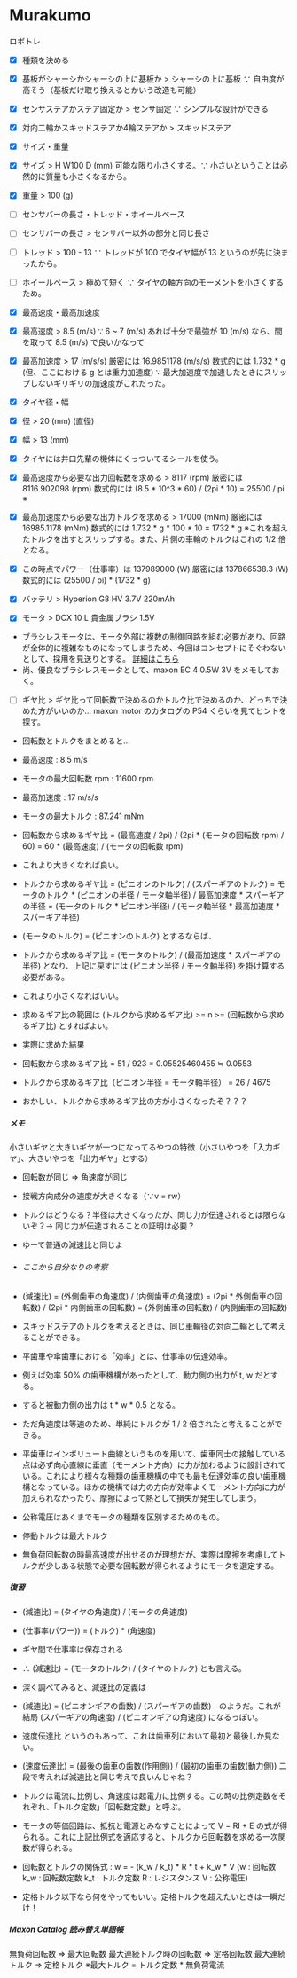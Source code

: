 # Murakumo
ロボトレ

- [x] 種類を決める
 - [x] 基板がシャーシかシャーシの上に基板か > シャーシの上に基板 ∵ 自由度が高そう（基板だけ取り換えるとかいう改造も可能）
 - [x] センサステアかステア固定か > センサ固定 ∵ シンプルな設計ができる
 - [x] 対向二輪かスキッドステアか4輪ステアか > スキッドステア

- [x] サイズ・重量
 - [x] サイズ > H W100 D (mm) 可能な限り小さくする。∵ 小さいということは必然的に質量も小さくなるから。
 - [x] 重量 > 100 (g)

- [ ] センサバーの長さ・トレッド・ホイールベース
 - [ ] センサバーの長さ > センサバー以外の部分と同じ長さ
 - [ ] トレッド > 100 - 13 ∵ トレッドが 100 でタイヤ幅が 13 というのが先に決まったから。
 - [ ] ホイールベース > 極めて短く ∵ タイヤの軸方向のモーメントを小さくするため。

- [x] 最高速度・最高加速度
 - [x] 最高速度 > 8.5 (m/s) ∵ 6 ~ 7 (m/s) あれば十分で最強が 10 (m/s) なら、間を取って 8.5 (m/s) で良いかなって
 - [x] 最高加速度 > 17 (m/s/s) 厳密には 16.9851178 (m/s/s) 数式的には 1.732 * g (但、ここにおける g とは重力加速度) ∵ 最大加速度で加速したときにスリップしないギリギリの加速度がこれだった。

- [x] タイヤ径・幅
 - [x] 径 > 20 (mm) (直径)
 - [x] 幅 > 13 (mm)
 - [x] タイヤには井口先輩の機体にくっついてるシールを使う。

- [x] 最高速度から必要な出力回転数を求める > 8117 (rpm) 厳密には 8116.902098 (rpm) 数式的には (8.5 * 10^3 * 60) / (2pi * 10) = 25500 / pi ※
- [x] 最高加速度から必要な出力トルクを求める > 17000 (mNm) 厳密には 16985.1178 (mNm) 数式的には 1.732 * g * 100 * 10 = 1732 * g ※これを超えたトルクを出すとスリップする。また、片側の車輪のトルクはこれの 1/2 倍となる。
- [x] この時点でパワー（仕事率）は 137989000 (W) 厳密には 137866538.3 (W) 数式的には (25500 / pi) * (1732 * g)

- [x] バッテリ > Hyperion G8 HV 3.7V 220mAh

- [x] モータ > DCX 10 L 貴金属ブラシ 1.5V
- ブラシレスモータは、モータ外部に複数の制御回路を組む必要があり、回路が全体的に複雑なものになってしまうため、今回はコンセプトにそぐわないとして、採用を見送りとする。 [詳細はこちら](https://www.orientalmotor.co.jp/tech/reference/brushless01/)
- 尚、優良なブラシレスモータとして、maxon EC 4 0.5W 3V をメモしておく。

- [ ] ギヤ比 > ギヤ比って回転数で決めるのかトルク比で決めるのか、どっちで決めた方がいいのか... maxon motor のカタログの P54 くらいを見てヒントを探す。
- 回転数とトルクをまとめると...
- 最高速度 : 8.5 m/s
- モータの最大回転数 rpm : 11600 rpm
- 最高加速度 : 17 m/s/s
- モータの最大トルク : 87.241 mNm
- 回転数から求めるギヤ比 = (最高速度 / 2pi) / (2pi * (モータの回転数 rpm) / 60) = 60 * (最高速度) / (モータの回転数 rpm)
- これより大きくなれば良い。
- トルクから求めるギヤ比 = (ピニオンのトルク) / (スパーギアのトルク) = モータのトルク * (ピニオンの半径 / モータ軸半径)  / 最高加速度 * スパーギアの半径 = (モータのトルク * ピニオン半径) / (モータ軸半径 * 最高加速度 * スパーギア半径)
- (モータのトルク) = (ピニオンのトルク) とするならば、
- トルクから求めるギア比 = (モータのトルク) / (最高加速度 * スパーギアの半径) となり、上記に戻すには (ピニオン半径 / モータ軸半径) を掛け算する必要がある。
- これより小さくなればいい。
- 求めるギア比の範囲は (トルクから求めるギア比) >= n >= (回転数から求めるギア比) とすればよい。

- 実際に求めた結果
- 回転数から求めるギア比 = 51 / 923 = 0.05525460455 ≒ 0.0553
- トルクから求めるギア比（ピニオン半径 = モータ軸半径） = 26 / 4675
- おかしい、トルクから求めるギア比の方が小さくなったぞ？？？

##### メモ
小さいギヤと大きいギヤが一つになってるやつの特徴（小さいやつを「入力ギヤ」、大きいやつを「出力ギヤ」とする）
- 回転数が同じ => 角速度が同じ
- 接戦方向成分の速度が大きくなる（∵v = rw）
- トルクはどうなる？半径は大きくなったが、同じ力が伝達されるとは限らないぞ？-> 同じ力が伝達されることの証明は必要？
- ゆーて普通の減速比と同じよ
- ###### ここから自分なりの考察
- (減速比) = (外側歯車の角速度) / (内側歯車の角速度) = (2pi * 外側歯車の回転数) / (2pi * 内側歯車の回転数) = (外側歯車の回転数) / (内側歯車の回転数)

- スキッドステアのトルクを考えるときは、同じ車輪径の対向二輪として考えることができる。

- 平歯車や傘歯車における「効率」とは、仕事率の伝達効率。
- 例えば効率 50% の歯車機構があったとして、動力側の出力が t, w だとする。
- すると被動力側の出力は t * w * 0.5 となる。
- ただ角速度は等速のため、単純にトルクが 1 / 2 倍されたと考えることができる。
- 平歯車はインボリュート曲線というものを用いて、歯車同士の接触している点は必ず向心直線に垂直（モーメント方向）に力が加わるように設計されている。これにより様々な種類の歯車機構の中でも最も伝達効率の良い歯車機構となっている。ほかの機構では力の方向が効率よくモーメント方向に力が加えられなかったり、摩擦によって熱として損失が発生してしまう。

- 公称電圧はあくまでモータの種類を区別するためのもの。

- 停動トルクは最大トルク

- 無負荷回転数の時最高速度が出せるのが理想だが、実際は摩擦を考慮してトルクが少しある状態で必要な回転数が得られるようにモータを選定する。

##### 復習
- (減速比) = (タイヤの角速度) / (モータの角速度)
- (仕事率(パワー)) = (トルク) * (角速度)
- ギヤ間で仕事率は保存される
- ∴ (減速比) = (モータのトルク) / (タイヤのトルク) とも言える。
- 深く調べてみると、減速比の定義は
- (減速比) = (ピニオンギアの歯数) / (スパーギアの歯数)　のようだ。これが結局 (スパーギアの角速度) / (ピニオンギアの角速度) になるっぽい。
- 速度伝達比 というのもあって、これは歯車列において最初と最後しか見ない。
- (速度伝達比) = (最後の歯車の歯数(作用側)) / (最初の歯車の歯数(動力側)) 二段で考えれば減速比と同じ考えで良いんじゃね？

- トルクは電流に比例し、角速度は起電力に比例する。この時の比例定数をそれぞれ、「トルク定数」「回転数定数」と呼ぶ。
- モータの等価回路は、抵抗と電源とみなすことによって V = RI + E の式が得られる。これに上記比例式を適応すると、トルクから回転数を求める一次関数が得られる。
- 回転数とトルクの関係式 : w = - (k_w / k_t) * R * t + k_w * V (w : 回転数 k_w : 回転数定数 k_t : トルク定数 R : レジスタンス V : 公称電圧)
- 定格トルク以下なら何をやってもいい。定格トルクを超えたいときは一瞬だけ！

##### Maxon Catalog 読み替え単語帳
無負荷回転数 => 最大回転数
最大連続トルク時の回転数 => 定格回転数
最大連続トルク => 定格トルク
※最大トルク = トルク定数 * 無負荷電流
